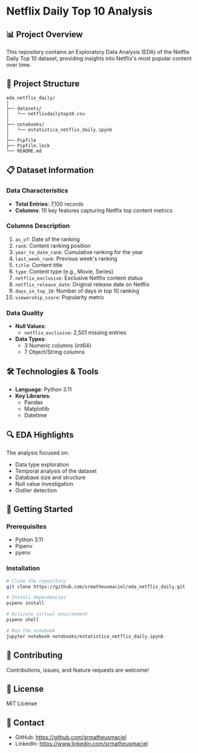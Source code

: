 # Netflix Daily Top 10 Analysis

## 📊 Project Overview

This repository contains an Exploratory Data Analysis (EDA) of the Netflix Daily Top 10 dataset, providing insights into Netflix's most popular content over time.

## 🚀 Project Structure

```
eda_netflix_daily/
│
├── datasets/
│   └── netflixdailytop10.csv
│
├── notebooks/
│   └── estatistica_netflix_daily.ipynb
│
├── Pipfile
├── Pipfile.lock
└── README.md
```

## 📋 Dataset Information

### Data Characteristics
- **Total Entries**: 7,100 records
- **Columns**: 10 key features capturing Netflix top content metrics

### Columns Description
1. `as_of`: Date of the ranking
2. `rank`: Content ranking position
3. `year_to_date_rank`: Cumulative ranking for the year
4. `last_week_rank`: Previous week's ranking
5. `title`: Content title
6. `type`: Content type (e.g., Movie, Series)
7. `netflix_exclusive`: Exclusive Netflix content status
8. `netflix_release_date`: Original release date on Netflix
9. `days_in_top_10`: Number of days in top 10 ranking
10. `viewership_score`: Popularity metric

### Data Quality
- **Null Values**: 
  - `netflix_exclusive`: 2,501 missing entries
- **Data Types**: 
  - 3 Numeric columns (int64)
  - 7 Object/String columns

## 🛠 Technologies & Tools

- **Language**: Python 3.11
- **Key Libraries**: 
  - Pandas
  - Matplotlib
  - Datetime

## 🔍 EDA Highlights

The analysis focused on:
- Data type exploration
- Temporal analysis of the dataset
- Database size and structure
- Null value investigation
- Outlier detection

## 🏁 Getting Started

### Prerequisites
- Python 3.11
- Pipenv
- pyenv

### Installation
```bash
# Clone the repository
git clone https://github.com/srmatheusmaciel/eda_netflix_daily.git

# Install dependencies
pipenv install

# Activate virtual environment
pipenv shell

# Run the notebook
jupyter notebook notebooks/estatistica_netflix_daily.ipynb
```


## 🤝 Contributing
Contributions, issues, and feature requests are welcome!

## 📄 License
MIT License

## 👥 Contact
- GitHub: https://github.com/srmatheusmaciel
- LinkedIn: https://www.linkedin.com/srmatheusmaciel
